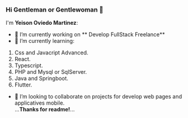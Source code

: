 ### Hi Gentleman or Gentlewoman 👋
<!--
**yomark14/yomark14** is a ✨ _special_ ✨ repository because its `README.md` (this file) appears on your GitHub profile.

Here are some ideas to get you started:
-->
I'm **Yeison Oviedo Martinez**:
- 🔭 I’m currently working on ** Develop FullStack Freelance**
- 🌱 I’m currently learning:
1. Css and Javacript Advanced.
2. React.
3. Typescript.
4. PHP and Mysql or SqlServer.
5. Java and Springboot. 
6. Flutter.
- 👯 I’m looking to collaborate on projects for develop web pages and applicatives mobile. \
...**Thanks for readme!**...


